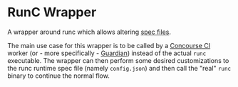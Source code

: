 # RunC Wrapper

A wrapper around runc which allows altering [spec files][1].

The main use case for this wrapper is to be called by a [Concourse CI][2] worker (or - more
specifically - [Guardian][3]) instead of the actual `runc` executable. The wrapper can then perform
some desired customizations to the runc runtime spec file (namely `config.json`) and then call the
"real" `runc` binary to continue the normal flow.

[1]: https://github.com/opencontainers/runtime-spec/blob/master/config.md
[2]: https://concourse-ci.org/
[3]: https://github.com/cloudfoundry/guardian
